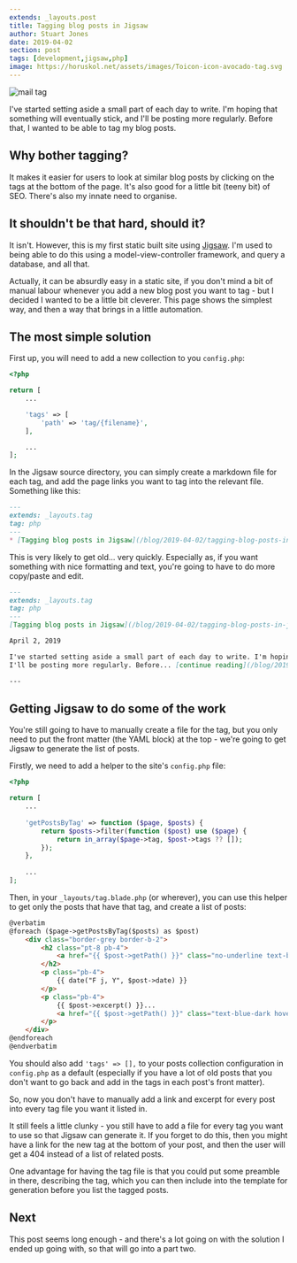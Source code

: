 ```yaml
---
extends: _layouts.post
title: Tagging blog posts in Jigsaw
author: Stuart Jones
date: 2019-04-02
section: post
tags: [development,jigsaw,php]
image: https://horuskol.net/assets/images/Toicon-icon-avocado-tag.svg
---
```


![mail tag](/assets/images/Toicon-icon-avocado-tag.svg)

I've started setting aside a small part of each day to write. I'm hoping that something will eventually stick, and I'll
be posting more regularly. Before that, I wanted to be able to tag my blog posts.

## Why bother tagging?

It makes it easier for users to look at similar blog posts by clicking on the tags at the bottom of the page. It's also
good for a little bit (teeny bit) of SEO. There's also my innate need to organise.

## It shouldn't be that hard, should it?

It isn't. However, this is my first static built site using [Jigsaw](http://jigsaw.tighten.co/). I'm used to being able
to do this using a model-view-controller framework, and query a database, and all that.

Actually, it can be absurdly easy in a static site, if you don't mind a bit of manual labour whenever you add a new
blog post you want to tag - but I decided I wanted to be a little bit cleverer. This page shows the simplest way, and
then a way that brings in a little automation.

## The most simple solution

First up, you will need to add a new collection to you `config.php`:

```php
<?php

return [
    ...

    'tags' => [
        'path' => 'tag/{filename}',    
    ],

    ...
];
```

In the Jigsaw source directory, you can simply create a markdown file for each tag, and add the page links you want to
tag into the relevant file. Something like this:

```markdown
---
extends: _layouts.tag
tag: php
---
* [Tagging blog posts in Jigsaw](/blog/2019-04-02/tagging-blog-posts-in-jigsaw)
```

This is very likely to get old... very quickly. Especially as, if you want something with nice formatting and text,
you're going to have to do more copy/paste and edit.

```markdown
---
extends: _layouts.tag
tag: php
---
[Tagging blog posts in Jigsaw](/blog/2019-04-02/tagging-blog-posts-in-jigsaw)

April 2, 2019

I've started setting aside a small part of each day to write. I'm hoping that something will eventually stick, and 
I'll be posting more regularly. Before... [continue reading](/blog/2019-04-02/tagging-blog-posts-in-jigsaw)

---
```

## Getting Jigsaw to do some of the work

You're still going to have to manually create a file for the tag, but you only need to put the front matter 
(the YAML block) at the top - we're going to get Jigsaw to generate the list of posts.

Firstly, we need to add a helper to the site's `config.php` file:

```php
<?php

return [
    ...
    
    'getPostsByTag' => function ($page, $posts) {
        return $posts->filter(function ($post) use ($page) {
            return in_array($page->tag, $post->tags ?? []);
        });
    },
    
    ...
];
```

Then, in your `_layouts/tag.blade.php` (or wherever), you can use this helper to get only the posts that have that tag, 
and create a list of posts:

```html
@verbatim
@foreach ($page->getPostsByTag($posts) as $post)
    <div class="border-grey border-b-2">
        <h2 class="pt-8 pb-4">
            <a href="{{ $post->getPath() }}" class="no-underline text-blue-dark hover:text-blue-darker">{{ $post->title }}</a>
        </h2>
        <p class="pb-4">
            {{ date("F j, Y", $post->date) }}
        </p>
        <p class="pb-4">
            {{ $post->excerpt() }}... 
            <a href="{{ $post->getPath() }}" class="text-blue-dark hover:text-blue-darker no-underline font-bold">continue reading</a>
        </p>
    </div>
@endforeach
@endverbatim
```

You should also add `'tags' => [],` to your posts collection configuration in `config.php` as a default (especially if
you have a lot of old posts that you don't want to go back and add in the tags in each post's front matter).

So, now you don't have to manually add a link and excerpt for every post into every tag file you want it listed in.

It still feels a little clunky - you still have to add a file for every tag you want to use so that Jigsaw can 
generate it. If you forget to do this, then you might have a link for the new tag at the bottom of your post, and then
the user will get a 404 instead of a list of related posts.

One advantage for having the tag file is that you could put some preamble in there, describing the tag, which you can
then include into the template for generation before you list the tagged posts.

## Next

This post seems long enough - and there's a lot going on with the solution I ended up going with, so that will go
into a part two.
